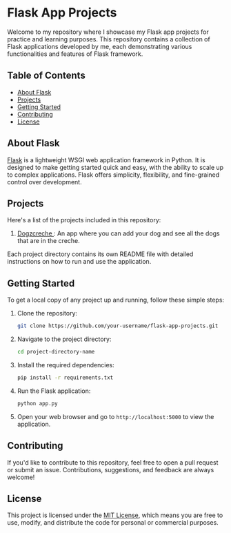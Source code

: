 # Flask App Projects

Welcome to my repository where I showcase my Flask app projects for practice and learning purposes. This repository contains a collection of Flask applications developed by me, each demonstrating various functionalities and features of Flask framework.

## Table of Contents

- [About Flask](#about-flask)
- [Projects](#projects)
- [Getting Started](#getting-started)
- [Contributing](#contributing)
- [License](#license)

## About Flask

[Flask](https://flask.palletsprojects.com/) is a lightweight WSGI web application framework in Python. It is designed to make getting started quick and easy, with the ability to scale up to complex applications. Flask offers simplicity, flexibility, and fine-grained control over development.

## Projects

Here's a list of the projects included in this repository:

1. [Dogzcreche ](dogzcreche/): An app where you can add your dog and see all the dogs that are in the creche.

   

Each project directory contains its own README file with detailed instructions on how to run and use the application.

## Getting Started

To get a local copy of any project up and running, follow these simple steps:

1. Clone the repository:

    ```bash
    git clone https://github.com/your-username/flask-app-projects.git
    ```

2. Navigate to the project directory:

    ```bash
    cd project-directory-name
    ```

3. Install the required dependencies:

    ```bash
    pip install -r requirements.txt
    ```

4. Run the Flask application:

    ```bash
    python app.py
    ```

5. Open your web browser and go to `http://localhost:5000` to view the application.

## Contributing

If you'd like to contribute to this repository, feel free to open a pull request or submit an issue. Contributions, suggestions, and feedback are always welcome!

## License

This project is licensed under the [MIT License](LICENSE), which means you are free to use, modify, and distribute the code for personal or commercial purposes.
